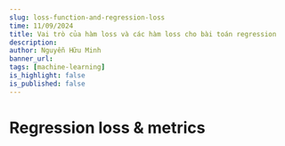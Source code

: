 ```yaml
---
slug: loss-function-and-regression-loss
time: 11/09/2024
title: Vai trò của hàm loss và các hàm loss cho bài toán regression
description:
author: Nguyễn Hữu Minh
banner_url: 
tags: [machine-learning]
is_highlight: false
is_published: false
---
```


# Regression loss & metrics
